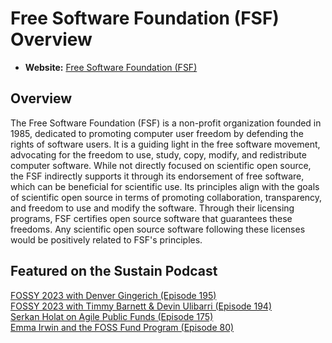 # Free Software Foundation (FSF) Overview

- **Website:** [Free Software Foundation (FSF)](https://www.fsf.org/)

## Overview

The Free Software Foundation (FSF) is a non-profit organization founded in 1985, dedicated to promoting computer user freedom by defending the rights of software users. It is a guiding light in the free software movement, advocating for the freedom to use, study, copy, modify, and redistribute computer software. While not directly focused on scientific open source, the FSF indirectly supports it through its endorsement of free software, which can be beneficial for scientific use. Its principles align with the goals of scientific open source in terms of promoting collaboration, transparency, and freedom to use and modify the software. Through their licensing programs, FSF certifies open source software that guarantees these freedoms. Any scientific open source software following these licenses would be positively related to FSF's principles.

## Featured on the Sustain Podcast

[FOSSY 2023 with Denver Gingerich (Episode 195)](https://podcast.sustainoss.org/195)  
[FOSSY 2023 with Timmy Barnett & Devin Ulibarri (Episode 194)](https://podcast.sustainoss.org/194)  
[Serkan Holat on Agile Public Funds (Episode 175)](https://podcast.sustainoss.org/175)  
[Emma Irwin and the FOSS Fund Program (Episode 80)](https://podcast.sustainoss.org/80)